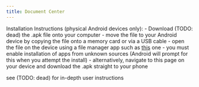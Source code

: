 ```yaml
---
title: Document Center
---
```

Installation Instructions (physical Android devices only):
    - Download (TODO: dead) the .apk file onto your computer
    - move the file to your Android device by copying the file onto a memory card or via a USB cable
    - open the file on the device using a file manager app such as [this](https://play.google.com/store/apps/details?id=com.estrongs.android.pop) one
    - you must enable installation of apps from unknown sources (Android will prompt for this when you attempt the install)
    - alternatively, navigate to this page on your device and download the .apk straight to your phone

see (TODO: dead) for in-depth user instructions
